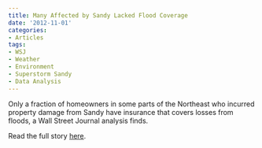 ```yaml
---
title: Many Affected by Sandy Lacked Flood Coverage
date: '2012-11-01'
categories:
- Articles
tags:
- WSJ
- Weather
- Environment
- Superstorm Sandy
- Data Analysis
---
```


Only a fraction of homeowners in some parts of the Northeast who incurred
property damage from Sandy have insurance that covers losses from floods, a Wall
Street Journal analysis finds.

Read the full story
[here](http://wsj.com/article/SB10001424052970204712904578092743393773424.html).
